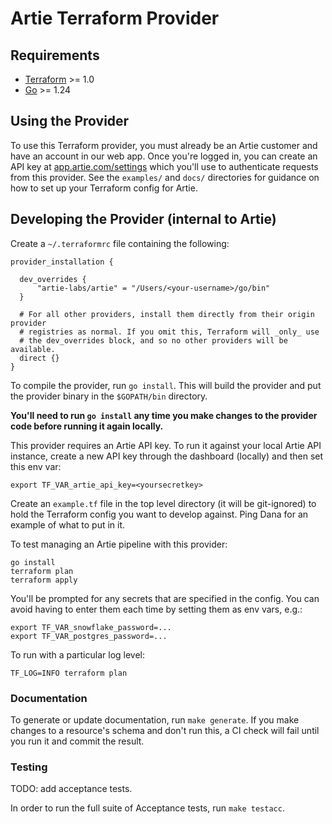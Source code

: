 # Artie Terraform Provider

## Requirements

- [Terraform](https://developer.hashicorp.com/terraform/downloads) >= 1.0
- [Go](https://golang.org/doc/install) >= 1.24

## Using the Provider

To use this Terraform provider, you must already be an Artie customer and have an account in our web app. Once you're logged in, you can create an API key at [app.artie.com/settings](https://app.artie.com/settings?tab=authentication) which you'll use to authenticate requests from this provider. See the `examples/` and `docs/` directories for guidance on how to set up your Terraform config for Artie.

## Developing the Provider (internal to Artie)

Create a `~/.terraformrc` file containing the following:

```
provider_installation {

  dev_overrides {
      "artie-labs/artie" = "/Users/<your-username>/go/bin"
  }

  # For all other providers, install them directly from their origin provider
  # registries as normal. If you omit this, Terraform will _only_ use
  # the dev_overrides block, and so no other providers will be available.
  direct {}
}
```

To compile the provider, run `go install`. This will build the provider and put the provider binary in the `$GOPATH/bin` directory.

**You'll need to run `go install` any time you make changes to the provider code before running it again locally.**

This provider requires an Artie API key. To run it against your local Artie API instance, create a new API key through the dashboard (locally) and then set this env var:

```shell
export TF_VAR_artie_api_key=<yoursecretkey>
```

Create an `example.tf` file in the top level directory (it will be git-ignored) to hold the Terraform config you want to develop against. Ping Dana for an example of what to put in it.

To test managing an Artie pipeline with this provider:

```shell
go install
terraform plan
terraform apply
```

You'll be prompted for any secrets that are specified in the config. You can avoid having to enter them each time by setting them as env vars, e.g.:

```shell
export TF_VAR_snowflake_password=...
export TF_VAR_postgres_password=...
```

To run with a particular log level:

```shell
TF_LOG=INFO terraform plan
```

### Documentation

To generate or update documentation, run `make generate`. If you make changes to a resource's schema and don't run this, a CI check will fail until you run it and commit the result.

### Testing

TODO: add acceptance tests.

In order to run the full suite of Acceptance tests, run `make testacc`.
